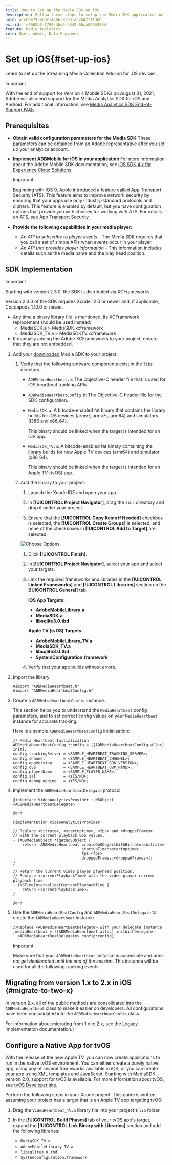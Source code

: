 ```yaml
---
title: How to Set up the Media SDK on iOS
description: Follow these steps to setup the Media SDK application on iOS.
uuid: a1c6be79-a6dc-47b6-93b3-ac7b42f1f3eb
exl-id: fe7662b5-1700-4bd6-b542-66aa8493459d
feature: Media Analytics
role: User, Admin, Data Engineer
---
```

# Set up iOS{#set-up-ios}

Learn to set up the Streaming Media Collection Add-on for iOS devices.

>[!IMPORTANT]
>
>With the end of support for Version 4 Mobile SDKs on August 31, 2021, Adobe will also end support for the Media Analytics SDK for iOS and Android.  For additional information, see [Media Analytics SDK End-of-Support FAQs](/help/additional-resources/end-of-support-faqs.md).

## Prerequisites

* **Obtain valid configuration parameters for the Media SDK**
   These parameters can be obtained from an Adobe representative after you set up your analytics account.
* **Implement ADBMobile for iOS in your application**
   For more information about the Adobe Mobile SDK documentation, see [iOS SDK 4.x for Experience Cloud Solutions.](https://experienceleague.adobe.com/docs/mobile-services/ios/overview.html)

   >[!IMPORTANT]
   >
   >Beginning with iOS 9, Apple introduced a feature called App Transport Security (ATS). This feature aims to improve network security by ensuring that your apps use only industry-standard protocols and ciphers. This feature is enabled by default, but you have configuration options that provide you with choices for working with ATS. For details on ATS, see [App Transport Security.](https://experienceleague.adobe.com/docs/mobile-services/ios/config-ios/app-transport-security.html)

* **Provide the following capabilities in your media player:**

   * _An API to subscribe to player events_ - The Media SDK requires that you call a set of simple APIs when events occur in your player.
   * _An API that provides player information_ - This information includes details such as the media name and the play head position.

## SDK Implementation

>[!IMPORTANT]
>
>Starting with version 2.3.0, the SDK is distributed via XCFrameworks.
>
>Version 2.3.0 of the SDK requires Xcode 12.0 or newer and, if applicable, Cocoapods 1.10.0 or newer.

* Any time a binary library file is mentioned, its XCFramework replacement should be used instead:
  * MediaSDK.a > MediaSDK.xcframework
  * MediaSDK_TV.a > MediaSDKTV.xcframework
* If manually adding the Adobe XCFrameworks to your project, ensure that they are not embedded.

1. Add your [downloaded](/help/getting-started/download-sdks.md) Media SDK to your project.

    1. Verify that the following software components exist in the `libs` directory:

        * `ADBMediaHeartbeat.h`: The Objective-C header file that is used for iOS heartbeat tracking APIs.
        * `ADBMediaHeartbeatConfig.h`: The Objective-C header file for the SDK configuration.
        * `MediaSDK.a`: A bitcode-enabled fat binary that contains the library builds for iOS devices (armv7, armv7s, arm64) and simulators (i386 and x86_64).

          This binary should be linked when the target is intended for an iOS app.

        * `MediaSDK_TV.a`: A bitcode-enabled fat binary containing the library builds for new Apple TV devices (arm64) and simulator (x86_64).

          This binary should be linked when the target is intended for an Apple TV (tvOS) app.

    1. Add the library to your project:

        1. Launch the Xcode IDE and open your app.
        1. In **[!UICONTROL Project Navigator]**, drag the `libs` directory and drop it under your project.

        1. Ensure that the **[!UICONTROL Copy Items if Needed]** checkbox is selected, the **[!UICONTROL Create Groups]** is selected, and none of the checkboxes in **[!UICONTROL Add to Target]** are selected.

        ![Choose Options](assets/choose-options_ios.png)

        1. Click **[!UICONTROL Finish]**.
        1. In **[!UICONTROL Project Navigator]**, select your app and select your targets.
        1. Link the required frameworks and libraries in the **[!UICONTROL Linked Frameworks]** and **[!UICONTROL Libraries]** section on the **[!UICONTROL General]** tab.

           **iOS App Targets:**

            * **AdobeMobileLibrary.a**
            * **MediaSDK.a**
            * **libsqlite3.0.tbd**

           **Apple TV (tvOS) Targets:**

            * **AdobeMobileLibrary_TV.a**
            * **MediaSDK_TV.a**
            * **libsqlite3.0.tbd**
            * **SystemConfiguration.framework**

        1. Verify that your app builds without errors.

1. Import the library.

   ```
   #import "ADBMediaHeartbeat.h"
   #import "ADBMediaHeartbeatConfig.h"
   ```

1. Create a `ADBMediaHeartbeatConfig` instance.

   This section helps you to understand the `MediaHeartbeat` config parameters, and to set correct config values on your `MediaHeartbeat` instance for accurate tracking.

   Here is a sample `ADBMediaHeartbeatConfig` initialization:

   ```
   // Media Heartbeat Initialization
   ADBMediaHeartbeatConfig *config = [[ADBMediaHeartbeatConfig alloc] init];
   config.trackingServer = <SAMPLE_HEARTBEAT_TRACKING_SERVER>;
   config.channel        = <SAMPLE_HEARTBEAT_CHANNEL>;
   config.appVersion     = <SAMPLE_HEARTBEAT_SDK_VERSION>;
   config.ovp            = <SAMPLE_HEARTBEAT_OVP_NAME>;
   config.playerName     = <SAMPLE_PLAYER_NAME>;
   config.ssl            = <YES/NO>;
   config.debugLogging   = <YES/NO>;
   ```

1. Implement the `ADBMediaHeartbeatDelegate` protocol.

   ```
   @interface VideoAnalyticsProvider : NSObject <ADBMediaHeartbeatDelegate>

   @end

   @implementation VideoAnalyticsProvider

   // Replace <bitrate>, <startuptime>, <fps> and <droppeFrames>  
   // with the current playback QoS values.
   - (ADBMediaObject *)getQoSObject {
       return [ADBMediaHeartbeat createQoSObjectWithBitrate:<bitrate>  
                                 startupTime:<startuptime>   
                                 fps:<fps>  
                                 droppedFrames:<droppedFrames>];
   }

   // Return the current video player playhead position.
   // Replace <currentPlaybackTime> with the video player current playback time
   - (NSTimeInterval)getCurrentPlaybackTime {
       return <currentPlaybackTime>;
   }

   @end
   ```

1. Use the `ADBMediaHeartBeatConfig` and `ADBMediaHeartBeatDelegate` to create the `ADBMediaHeartbeat` instance.

   ```
   //Replace <ADBMediaHeartBeatDelegate> with your delegate instance
   _mediaHeartbeat = [[ADBMediaHeartbeat alloc] initWithDelegate:
     <ADBMediaHeartBeatDelegate> config:config];
   ```

   >[!IMPORTANT]
   >
   >Make sure that your `ADBMediaHeartbeat` instance is accessible and *does not get deallocated until the end of the session*. This instance will be used for all the following tracking events.

## Migrating from version 1.x to 2.x in iOS {#migrate-to-two-x}

In version 2.x, all of the public methods are consolidated into the `ADBMediaHeartbeat` class to make it easier on developers. All configurations have been consolidated into the `ADBMediaHeartbeatConfig` class.

For information about migrating from 1.x to 2.x, see the Legacy Implementation documentation.)

## Configure a Native App for tvOS

With the release of the new Apple TV, you can now create applications to run in the native tvOS environment. You can either create a purely native app, using any of several frameworks available in iOS, or you can create your app using XML templates and JavaScript. Starting with MediaSDK version 2.0, support for tvOS is available. For more information about tvOS, see [tvOS Developer site.](https://developer.apple.com/tvos/)

Perform the following steps in your Xcode project. This guide is written assuming your project has a target that is an Apple TV app targeting tvOS:

1. Drag the `VideoHeartbeat_TV.a` library file into your project's `lib` folder.

1. In the **[!UICONTROL Build Phases]** tab of your tvOS app's target, expand the **[!UICONTROL Link Binary with Libraries]** section and add the following libraries:

   * `MediaSDK_TV.a`
   * `AdobeMobileLibrary_TV.a`
   * `libsqlite3.0.tbd`
   * `SystemConfiguration.framework`
